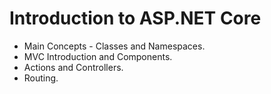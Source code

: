 # Introduction to ASP.NET Core
- Main Concepts - Classes and Namespaces.
- MVC Introduction and Components.
- Actions and Controllers.
- Routing.
